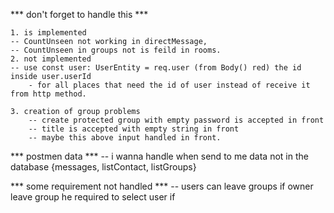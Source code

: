 


*** don't forget to handle this ***

    1. is implemented
    -- CountUnseen not working in directMessage,
    -- CountUnseen in groups not is feild in rooms.
    2. not implemented
    -- use const user: UserEntity = req.user (from Body() red) the id inside user.userId 
        - for all places that need the id of user instead of receive it from http method.

    3. creation of group problems
        -- create protected group with empty password is accepted in front
        -- title is accepted with empty string in front
        -- maybe this above input handled in front.   
 
  *** postmen data ***
 -- i wanna handle when send to me data not in the database {messages, listContact, listGroups}


   *** some requirement not handled  ***
-- users can leave  groups if owner leave group he required to select user if  